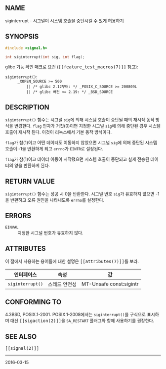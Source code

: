 ## NAME

siginterrupt - 시그널이 시스템 호출을 중단시킬 수 있게 허용하기

## SYNOPSIS

```c
#include <signal.h>

int siginterrupt(int sig, int flag);
```

glibc 기능 확인 매크로 요건 (<tt>[[feature_test_macros(7)]]</tt> 참고):

<dl>
<dt><code>siginterrupt()</code>:</dt>
<dd>
<code>_XOPEN_SOURCE >= 500</code><br>
<code>    || /* glibc 2.12부터: */ _POSIX_C_SOURCE >= 200809L</code><br>
<code>    || /* glibc 버전 <= 2.19: */ _BSD_SOURCE</code>
</dd>
</dl>

## DESCRIPTION

`siginterrupt()` 함수는 시그널 `sig`에 의해 시스템 호출이 중단될 때의 재시작 동작 방식을 변경한다. `flag` 인자가 거짓(0)이면 지정한 시그널 `sig`에 의해 중단된 경우 시스템 호출이 재시작 된다. 이것이 리눅스에서 기본 동작 방식이다.

`flag`가 참(1)이고 어떤 데이터도 이동하지 않았으면 시그널 `sig`에 의해 중단된 시스템 호출이 -1을 반환하게 되고 `errno`가 `EINTR`로 설정된다.

`flag`가 참(1)이고 데이터 이동이 시작됐으면 시스템 호출이 중단되고 실제 전송된 데이터의 양을 반환하게 된다.

## RETURN VALUE

`siginterrupt()` 함수는 성공 시 0을 반환한다. 시그널 번호 `sig`가 유효하지 않으면 -1을 반환하고 오류 원인을 나타내도록 `errno`를 설정한다.

## ERRORS

<dl>
<dt><code>EINVAL</code></dt>
<dd>지정한 시그널 번호가 유효하지 않다.</dd>
</dl>

## ATTRIBUTES

이 절에서 사용하는 용어들에 대한 설명은 <tt>[[attributes(7)]]</tt>를 보라.

| 인터페이스 | 속성 | 값
| --- | --- | --- |
| `siginterrupt()` | 스레드 안전성 | MT-Unsafe const:sigintr |

## CONFORMING TO

4.3BSD, POSIX.1-2001. POSIX.1-2008에서는 `siginterrupt()`를 구식으로 표시하며 대신 <tt>[[sigaction(2)]]</tt>을 `SA_RESTART` 플래그와 함께 사용하기를 권장한다.

## SEE ALSO

<tt>[[signal(2)]]</tt>

----

2016-03-15
